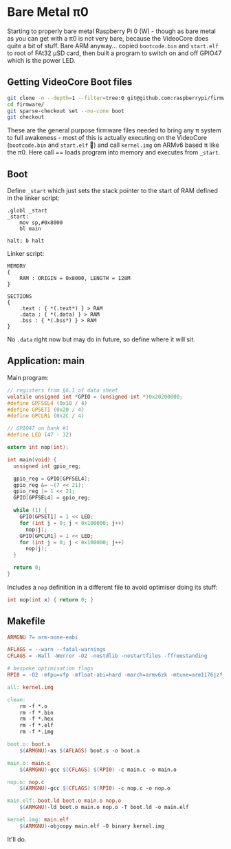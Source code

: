 # Bare Metal π0

Starting to properly bare metal Raspberry Pi 0 (W) - though as bare metal as you can get with a π0 is not very bare, because the VideoCore does quite a bit of stuff. Bare ARM anyway... copied `bootcode.bin` and `start.elf` to root of FAt32 µSD card, then built a program to switch on and off GPIO47 which is the power LED.

## Getting VideoCore Boot files

```bash
git clone -n --depth=1 --filter=tree:0 git@github.com:raspberrypi/firmware.git
cd firmware/
git sparse-checkout set --no-cone boot
git checkout
```

These are the general purpose firmware files needed to bring any π system to full awakeness - most of this is actually executing on the VideoCore (`bootcode.bin` and `start.elf` 👀) and call `kernel.img` on ARMv6 based π like the π0. Here call == loads program into memory and executes from `_start`.

## Boot

Define `_start` which just sets the stack pointer to the start of RAM defined in the linker script:

```assembly
.globl _start
_start:
    mov sp,#0x8000
    bl main

halt: b halt
```

Linker script:

```
MEMORY
{
    RAM : ORIGIN = 0x8000, LENGTH = 128M
}

SECTIONS
{
    .text : { *(.text*) } > RAM
    .data : { *(.data) } > RAM
    .bss : { *(.bss*) } > RAM
}
```

No `.data` right now but may do in future, so define where it will sit.

## Application: main

Main program:

```c
// registers from §6.1 of data sheet
volatile unsigned int *GPIO = (unsigned int *)0x20200000;
#define GPFSEL4 (0x10 / 4)
#define GPSET1 (0x20 / 4)
#define GPCLR1 (0x2C / 4)

// GPIO47 on bank #1
#define LED (47 - 32)

extern int nop(int);

int main(void) {
  unsigned int gpio_reg;

  gpio_reg = GPIO[GPFSEL4];
  gpio_reg &= ~(7 << 21);
  gpio_reg |= 1 << 21;
  GPIO[GPFSEL4] = gpio_reg;

  while (1) {
    GPIO[GPSET1] = 1 << LED;
    for (int j = 0; j < 0x100000; j++)
      nop(j);
    GPIO[GPCLR1] = 1 << LED;
    for (int j = 0; j < 0x100000; j++)
      nop(j);
  }

  return 0;
}
```

Includes a `nop` definition in a different file to avoid optimiser doing its stuff:

```c
int nop(int x) { return 0; }
```

## Makefile

```makefile
ARMGNU ?= arm-none-eabi

AFLAGS = --warn --fatal-warnings
CFLAGS = -Wall -Werror -O2 -nostdlib -nostartfiles -ffreestanding

# bespoke optimisation flags
RPI0 = -O2 -mfpu=vfp -mfloat-abi=hard -march=armv6zk -mtune=arm1176jzf-s

all: kernel.img

clean:
	rm -f *.o
	rm -f *.bin
	rm -f *.hex
	rm -f *.elf
	rm -f *.img

boot.o: boot.s
	$(ARMGNU)-as $(AFLAGS) boot.s -o boot.o

main.o: main.c
	$(ARMGNU)-gcc $(CFLAGS) $(RPI0) -c main.c -o main.o

nop.o: nop.c
	$(ARMGNU)-gcc $(CFLAGS) $(RPI0) -c nop.c -o nop.o

main.elf: boot.ld boot.o main.o nop.o
	$(ARMGNU)-ld boot.o main.o nop.o -T boot.ld -o main.elf

kernel.img: main.elf
	$(ARMGNU)-objcopy main.elf -O binary kernel.img
```

It'll do.